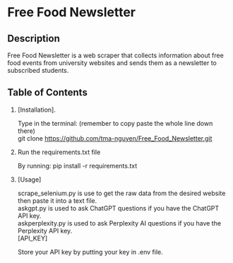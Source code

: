 # Free Food Newsletter
## Description
Free Food Newsletter is a web scraper that collects information about free food events from university websites and sends them as a newsletter to subscribed students.

## Table of Contents
1. [Installation]. 

   Type in the terminal: (remember to copy paste the whole line down there)  
   git clone https://github.com/tma-nguyen/Free_Food_Newsletter.git
2. Run the requirements.txt file

   By running: pip install -r requirements.txt
3. [Usage]
    
   scrape_selenium.py is use to get the raw data from the desired website then paste it into a text file.  
   askgpt.py is used to ask ChatGPT questions if you have the ChatGPT API key.  
   askperplexity.py is used to ask Perplexity AI questions if you have the Perplexity API key.  
[API_KEY]
   
   Store your API key by putting your key in .env file.  
